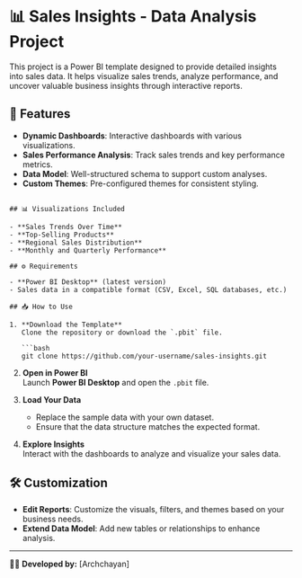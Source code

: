 # 📊 Sales Insights - Data Analysis Project

This project is a Power BI template designed to provide detailed insights into sales data. It helps visualize sales trends, analyze performance, and uncover valuable business insights through interactive reports.

## 🚀 Features

- **Dynamic Dashboards**: Interactive dashboards with various visualizations.
- **Sales Performance Analysis**: Track sales trends and key performance metrics.
- **Data Model**: Well-structured schema to support custom analyses.
- **Custom Themes**: Pre-configured themes for consistent styling.

```

## 📊 Visualizations Included

- **Sales Trends Over Time**
- **Top-Selling Products**
- **Regional Sales Distribution**
- **Monthly and Quarterly Performance**

## ⚙️ Requirements

- **Power BI Desktop** (latest version)
- Sales data in a compatible format (CSV, Excel, SQL databases, etc.)

## 📥 How to Use

1. **Download the Template**  
   Clone the repository or download the `.pbit` file.

   ```bash
   git clone https://github.com/your-username/sales-insights.git
   ```

2. **Open in Power BI**  
   Launch **Power BI Desktop** and open the `.pbit` file.

3. **Load Your Data**  
   - Replace the sample data with your own dataset.
   - Ensure that the data structure matches the expected format.

4. **Explore Insights**  
   Interact with the dashboards to analyze and visualize your sales data.

## 🛠️ Customization

- **Edit Reports**: Customize the visuals, filters, and themes based on your business needs.
- **Extend Data Model**: Add new tables or relationships to enhance analysis.

---

👨‍💻 **Developed by:** [Archchayan]  
